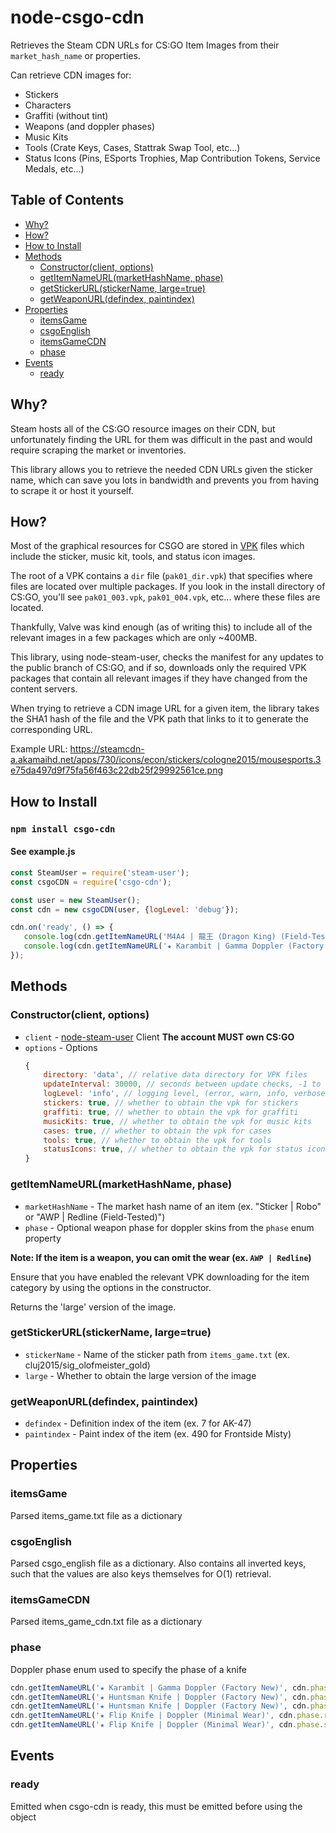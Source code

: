 # node-csgo-cdn

Retrieves the Steam CDN URLs for CS:GO Item Images from their `market_hash_name` or properties.

Can retrieve CDN images for:
* Stickers
* Characters
* Graffiti (without tint)
* Weapons (and doppler phases)
* Music Kits
* Tools (Crate Keys, Cases, Stattrak Swap Tool, etc...)
* Status Icons (Pins, ESports Trophies, Map Contribution Tokens, Service Medals, etc...)


## Table of Contents
  * [Why?](https://github.com/Step7750/node-csgo-cdn#why)
  * [How?](https://github.com/Step7750/node-csgo-cdn#how)
  * [How to Install](https://github.com/Step7750/node-csgo-cdn#how-to-install)
  * [Methods](https://github.com/Step7750/node-csgo-cdn#methods)
    * [Constructor(client, options)](https://github.com/Step7750/node-csgo-cdn#constructorclient-options)
    * [getItemNameURL(marketHashName, phase)](https://github.com/Step7750/node-csgo-cdn#getitemnameurlmarkethashname-phase)
    * [getStickerURL(stickerName, large=true)](https://github.com/Step7750/node-csgo-cdn#getstickerurlstickername-largetrue)
    * [getWeaponURL(defindex, paintindex)](https://github.com/Step7750/node-csgo-cdn#getweaponurldefindex-paintindex)
  * [Properties](https://github.com/Step7750/node-csgo-cdn#properties)
    * [itemsGame](https://github.com/Step7750/node-csgo-cdn#itemsgame)
    * [csgoEnglish](https://github.com/Step7750/node-csgo-cdn#csgoenglish)
    * [itemsGameCDN](https://github.com/Step7750/node-csgo-cdn#itemsgamecdn)
    * [phase](https://github.com/Step7750/node-csgo-cdn#phase)
  * [Events](https://github.com/Step7750/node-csgo-cdn#events)
    * [ready](https://github.com/Step7750/node-csgo-cdn#ready)


## Why?

Steam hosts all of the CS:GO resource images on their CDN, but unfortunately finding the URL for them was
difficult in the past and would require scraping the market or inventories.

This library allows you to retrieve the needed CDN URLs given the sticker name, which can save you lots in bandwidth
and prevents you from having to scrape it or host it yourself.


## How?

Most of the graphical resources for CSGO are stored in [VPK](https://developer.valvesoftware.com/wiki/VPK_File_Format)
files which include the sticker, music kit, tools, and status icon images.

The root of a VPK contains a `dir` file (`pak01_dir.vpk`) that specifies where files are located over multiple packages. If you look in
the install directory of CS:GO, you'll see `pak01_003.vpk`, `pak01_004.vpk`, etc... where these files are located.

Thankfully, Valve was kind enough (as of writing this) to include all of the relevant images in a few packages
which are only ~400MB.

This library, using node-steam-user, checks the manifest for any updates to the public branch of CS:GO, and if so,
downloads only the required VPK packages that contain all relevant images if they have changed from the
content servers.

When trying to retrieve a CDN image URL for a given item, the library takes the SHA1 hash of the file and the VPK
path that links to it to generate the corresponding URL.

Example URL: https://steamcdn-a.akamaihd.net/apps/730/icons/econ/stickers/cologne2015/mousesports.3e75da497d9f75fa56f463c22db25f29992561ce.png

## How to Install

### `npm install csgo-cdn`

#### See example.js
```javascript
const SteamUser = require('steam-user');
const csgoCDN = require('csgo-cdn');

const user = new SteamUser();
const cdn = new csgoCDN(user, {logLevel: 'debug'});

cdn.on('ready', () => {
   console.log(cdn.getItemNameURL('M4A4 | 龍王 (Dragon King) (Field-Tested)'));
   console.log(cdn.getItemNameURL('★ Karambit | Gamma Doppler (Factory New)', cdn.phase.emerald));
});
```

## Methods

### Constructor(client, options)

* `client` - [node-steam-user](https://github.com/DoctorMcKay/node-steam-user) Client **The account MUST own CS:GO**
* `options` - Options
    ```javascript
    {
        directory: 'data', // relative data directory for VPK files
        updateInterval: 30000, // seconds between update checks, -1 to disable auto-updates
        logLevel: 'info', // logging level, (error, warn, info, verbose, debug, silly)
        stickers: true, // whether to obtain the vpk for stickers
        graffiti: true, // whether to obtain the vpk for graffiti
        musicKits: true, // whether to obtain the vpk for music kits
        cases: true, // whether to obtain the vpk for cases
        tools: true, // whether to obtain the vpk for tools
        statusIcons: true, // whether to obtain the vpk for status icons
    }
    ```

### getItemNameURL(marketHashName, phase)

* `marketHashName` - The market hash name of an item (ex. "Sticker | Robo" or "AWP | Redline (Field-Tested)")
* `phase` - Optional weapon phase for doppler skins from the `phase` enum property

**Note: If the item is a weapon, you can omit the wear (ex. `AWP | Redline`)**

Ensure that you have enabled the relevant VPK downloading for the item category by using the options in the constructor.

Returns the 'large' version of the image.

### getStickerURL(stickerName, large=true)

* `stickerName` - Name of the sticker path from `items_game.txt` (ex. cluj2015/sig_olofmeister_gold)
* `large` - Whether to obtain the large version of the image


### getWeaponURL(defindex, paintindex)

* `defindex` - Definition index of the item (ex. 7 for AK-47)
* `paintindex` - Paint index of the item (ex. 490 for Frontside Misty)

## Properties

### itemsGame

Parsed items_game.txt file as a dictionary

### csgoEnglish

Parsed csgo_english file as a dictionary. Also contains all inverted keys, such that the values are also keys themselves
for O(1) retrieval.

### itemsGameCDN

Parsed items_game_cdn.txt file as a dictionary

### phase

Doppler phase enum used to specify the phase of a knife

```javascript
cdn.getItemNameURL('★ Karambit | Gamma Doppler (Factory New)', cdn.phase.emerald);
cdn.getItemNameURL('★ Huntsman Knife | Doppler (Factory New)', cdn.phase.blackpearl);
cdn.getItemNameURL('★ Huntsman Knife | Doppler (Factory New)', cdn.phase.phase1);
cdn.getItemNameURL('★ Flip Knife | Doppler (Minimal Wear)', cdn.phase.ruby);
cdn.getItemNameURL('★ Flip Knife | Doppler (Minimal Wear)', cdn.phase.sapphire);
```

## Events

### ready

Emitted when csgo-cdn is ready, this must be emitted before using the object
